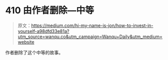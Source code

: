 # 410 由作者删除—中等

> 原文：<https://medium.com/hi-my-name-is-jon/how-to-invest-in-yourself-a98dfd33e81a?utm_source=wanqu.co&utm_campaign=Wanqu+Daily&utm_medium=website>

作者删除了这个中等的故事。